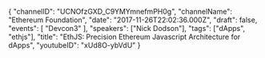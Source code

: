 {
    "channelID": "UCNOfzGXD_C9YMYmnefmPH0g",
    "channelName": "Ethereum Foundation",
    "date": "2017-11-26T22:02:36.000Z",
    "draft": false,
    "events": [
        "Devcon3"
    ],
    "speakers": ["Nick Dodson"],
    "tags": ["dApps", "ethjs"],
    "title": "EthJS: Precision Ethereum Javascript Architecture for dApps",
    "youtubeID": "xUd8O-ybVdU"
}
